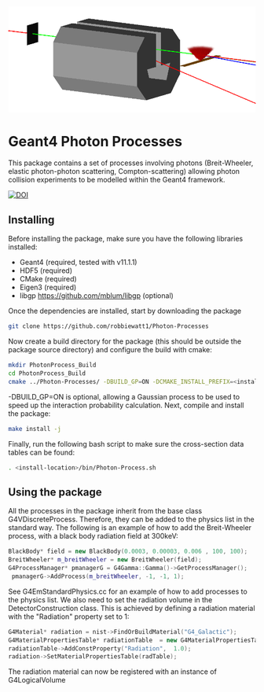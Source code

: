 ![plot](./example_image.png)

# Geant4 Photon Processes

This package contains a set of processes involving photons (Breit-Wheeler, 
elastic photon-photon scattering, Compton-scattering) allowing photon 
collision experiments to be modelled within the Geant4 framework.

[![DOI](https://zenodo.org/badge/222994172.svg)](https://zenodo.org/badge/latestdoi/222994172)


## Installing

Before installing the package, make sure you have the following libraries 
installed:
* Geant4 (required, tested with v11.1.1)
* HDF5 (required)
* CMake (required)
* Eigen3 (required)
* libgp https://github.com/mblum/libgp (optional)

Once the dependencies are installed, start by downloading the package
```bash
git clone https://github.com/robbiewatt1/Photon-Processes
```
Now create a build directory for the package (this should be outside the 
package source directory) and configure the build with cmake:
```bash
mkdir PhotonProcess_Build
cd PhotonProcess_Build
cmake ../Photon-Processes/ -DBUILD_GP=ON -DCMAKE_INSTALL_PREFIX=<install-location>
```
-DBUILD_GP=ON is optional, allowing a Gaussian process to be used to speed 
up the interaction probability calculation.  Next,  compile and install the 
package:
```bash
make install -j
```
Finally, run the following bash script to make sure the cross-section data 
tables can be found:
```bash
. <install-location>/bin/Photon-Process.sh
```

## Using the package
All the processes in the package inherit from the base class 
G4VDiscreteProcess. Therefore, they can be added to the physics list in the 
standard way. The following is an example of how to add the Breit-Wheeler 
process, with a black body radiation field at 300keV:
```cpp
BlackBody* field = new BlackBody(0.0003, 0.00003, 0.006 , 100, 100);
BreitWheeler* m_breitWheeler = new BreitWheeler(field);
G4ProcessManager* pmanagerG = G4Gamma::Gamma()->GetProcessManager();
 pmanagerG->AddProcess(m_breitWheeler, -1, -1, 1);
```
See G4EmStandardPhysics.cc for an example of how to add processes to the 
physics list. We also need to set the radiation volume in the 
DetectorConstruction class. This is achieved by defining a radiation material 
with the "Radiation" property set to 1:
```cpp
G4Material* radiation = nist->FindOrBuildMaterial("G4_Galactic");
G4MaterialPropertiesTable* radiationTable  = new G4MaterialPropertiesTable();
radiationTable->AddConstProperty("Radiation",  1.0);
radiation->SetMaterialPropertiesTable(radTable);
```
The radiation material can now be registered with an instance of 
G4LogicalVolume
